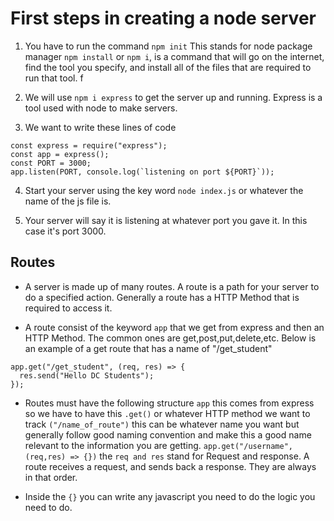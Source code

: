# First steps in creating a node server

1. You have to run the command `npm init`
   This stands for node package manager
   `npm install` or `npm i`, is a command that will go on the internet, find the tool you specify, and install all of the files that are required to run that tool.
   f

2. We will use `npm i express` to get the server up and running. Express is a tool used with node to make servers.

3. We want to write these lines of code

```
const express = require("express");
const app = express();
const PORT = 3000;
app.listen(PORT, console.log(`listening on port ${PORT}`));

```

4. Start your server using the key word `node index.js` or whatever the name of the js file is.

5. Your server will say it is listening at whatever port you gave it. In this case it's port 3000.

## Routes

- A server is made up of many routes. A route is a path for your server to do a specified action. Generally a route has a HTTP Method that is required to access it.

- A route consist of the keyword `app` that we get from express and then an HTTP Method. The common ones are get,post,put,delete,etc. Below is an example of a get route that has a name of "/get_student"

```
app.get("/get_student", (req, res) => {
  res.send("Hello DC Students");
});
```

- Routes must have the following structure
  `app` this comes from express so we have to have this
  `.get()` or whatever HTTP method we want to track
  `("/name_of_route")` this can be whatever name you want but generally follow good naming convention and make this a good name relevant to the information you are getting.
  `app.get("/username", (req,res) => {})` the `req and res` stand for Request and response. A route receives a request, and sends back a response. They are always in that order.

- Inside the `{}` you can write any javascript you need to do the logic you need to do.
